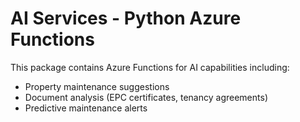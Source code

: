 # AI Services - Python Azure Functions

This package contains Azure Functions for AI capabilities including:
- Property maintenance suggestions
- Document analysis (EPC certificates, tenancy agreements)
- Predictive maintenance alerts

